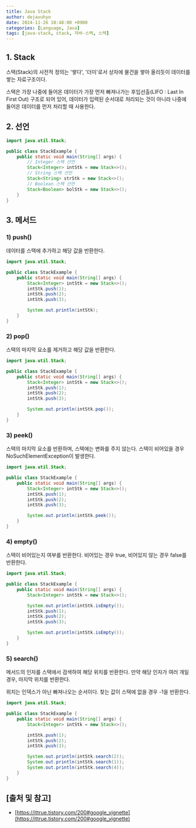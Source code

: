 ```yaml
---
title: Java Stack
author: dejavuhyo
date: 2024-11-26 10:48:00 +0900
categories: [Language, Java]
tags: [java-stack, stack, 자바-스택, 스택]
---
```


## 1. Stack
스택(Stack)의 사전적 정의는 '쌓다', '더미'로서 상자에 물건을 쌓아 올리듯이 데이터를 쌓는 자료구조이다.

스택은 가장 나중에 들어온 데이터가 가장 먼저 빠져나가는 후입선출(LIFO : Last In First Out) 구조로 되어 있어, 데이터가 입력된 순서대로 처리되는 것이 아니라 나중에 들어온 데이터를 먼저 처리할 때 사용한다.

## 2. 선언

```java
import java.util.Stack;

public class StackExample {
    public static void main(String[] args) {
        // Integer 스택 선언
        Stack<Integer> intStk = new Stack<>();
        // String 스택 선언
        Stack<String> strStk = new Stack<>();
        // Boolean 스택 선언
        Stack<Boolean> bolStk = new Stack<>();
    }
}
```

## 3. 메서드

### 1) push()
데이터를 스택에 추가하고 해당 값을 반환한다.

```java
import java.util.Stack;

public class StackExample {
    public static void main(String[] args) {
        Stack<Integer> intStk = new Stack<>();
        intStk.push(1);
        intStk.push(2);
        intStk.push(3);

        System.out.println(intStk);
    }
}
```

### 2) pop()
스택의 마지막 요소를 제거하고 해당 값을 반환한다.

```java
import java.util.Stack;

public class StackExample {
    public static void main(String[] args) {
        Stack<Integer> intStk = new Stack<>();
        intStk.push(1);
        intStk.push(2);
        intStk.push(3);

        System.out.println(intStk.pop());
    }
}
```

### 3) peek()
스택의 마지막 요소를 반환하며, 스택에는 변화를 주지 않는다. 스택이 비어있을 경우 NoSuchElementException이 발생한다.

```java
import java.util.Stack;

public class StackExample {
    public static void main(String[] args) {
        Stack<Integer> intStk = new Stack<>();
        intStk.push(1);
        intStk.push(2);
        intStk.push(3);

        System.out.println(intStk.peek());
    }
}
```

### 4) empty()
스택이 비어있는지 여부를 반환한다. 비어있는 경우 true, 비어있지 않는 경우 false를 반환한다.

```java
import java.util.Stack;

public class StackExample {
    public static void main(String[] args) {
        Stack<Integer> intStk = new Stack<>();

        System.out.println(intStk.isEmpty());
        intStk.push(1);
        intStk.push(2);
        intStk.push(3);

        System.out.println(intStk.isEmpty());
    }
}
```

### 5) search()
메서드의 인자를 스택에서 검색하여 해당 위치를 반환한다. 만약 해당 인자가 여러 개일 경우, 마지막 위치를 반환한다.

위치는 인덱스가 아닌 빠져나오는 순서이다. 찾는 값이 스택에 없을 경우 -1을 반환한다.

```java
import java.util.Stack;

public class StackExample {
    public static void main(String[] args) {
        Stack<Integer> intStk = new Stack<>();

        intStk.push(1);
        intStk.push(2);
        intStk.push(3);

        System.out.println(intStk.search(2));
        System.out.println(intStk.search(1));
        System.out.println(intStk.search(4));
    }
}
```

## [출처 및 참고]
* [https://ittrue.tistory.com/200#google_vignette](https://ittrue.tistory.com/200#google_vignette)
